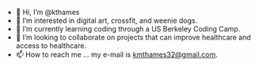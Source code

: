 - 👋 Hi, I’m @kthames
- 👀 I’m interested in digital art, crossfit, and weenie dogs.
- 🌱 I’m currently learning coding through a US Berkeley Coding Camp.
- 💞️ I’m looking to collaborate on projects that can improve healthcare and access to healthcare. 
- 📫 How to reach me ... my e-mail is kmthames32@gmail.com.

<!---
kthames/kthames is a ✨ special ✨ repository because its `README.md` (this file) appears on your GitHub profile.
You can click the Preview link to take a look at your changes.
--->
